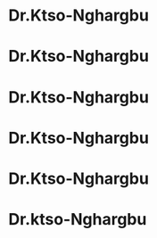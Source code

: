 # Dr.Ktso-Nghargbu
# Dr.Ktso-Nghargbu
# Dr.Ktso-Nghargbu
# Dr.Ktso-Nghargbu
# Dr.Ktso-Nghargbu
# Dr.ktso-Nghargbu
